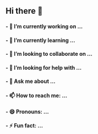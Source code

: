 ## Hi there 👋

<!--
**sofiahinojosa/sofiahinojosa** is a ✨ _special_ ✨ repository because its `README.md` (this file) appears on your GitHub profile.

Here are some ideas to get you started:

- 🔭 I’m currently working on ...
- 🌱 I’m currently learning ...
- 👯 I’m looking to collaborate on ...
- 🤔 I’m looking for help with ...
- 💬 Ask me about ...
- 📫 How to reach me: ...
- 😄 Pronouns: ...
- ⚡ Fun fact: ...
-->

#### - 🔭 I’m currently working on ...
#### - 🌱 I’m currently learning ...
#### - 👯 I’m looking to collaborate on ...
#### - 🤔 I’m looking for help with ...
#### - 💬 Ask me about ...
#### - 📫 How to reach me: ...
#### - 😄 Pronouns: ...
#### - ⚡ Fun fact: ...
<!-- ![Visitor Count](https://profile-counter.glitch.me/sofiahinojosa/count.svg) -->
